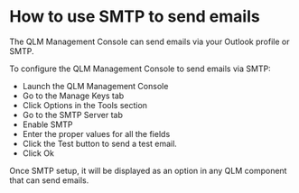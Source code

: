 # How to use SMTP to send emails

The QLM Management Console can send emails via your Outlook profile or SMTP.

&#x20;To configure the QLM Management Console to send emails via SMTP:

* Launch the QLM Management Console
* Go to the Manage Keys tab
* Click Options in the Tools section
* Go to the SMTP Server tab
* Enable SMTP
* Enter the proper values for all the fields
* Click the Test button to send a test email.
* Click Ok

Once SMTP setup, it will be displayed as an option in any QLM component that can send emails.
